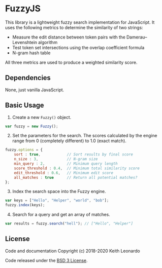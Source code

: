 # FuzzyJS

This library is a lightweight fuzzy search implementation for JavaScript. It uses the following metrics to determine the similarity of two strings:

- Measure the edit distance between token pairs with the Damerau–Levenshtein algorithm
- Test token set intersections using the overlap coefficient formula
- N-gram hash table

All three metrics are used to produce a weighted similarity score.

## Dependencies

None, just vanilla JavaScript.

## Basic Usage

1. Create a new `Fuzzy()` object.
```js
var fuzzy = new Fuzzy();
```

2. Set the parameters for the search. The scores calculated by the engine range from 0 (completely different) to 1.0 (exact match).
```js
fuzzy.options = {
    sort : true,            // Sort results by final score
    n_size : 3,             // N-gram size
    min_query : 2,          // Minimum query length
    score_threshold : 0.4,  // Minimum total similarity score
    edit_threshold : 0.6,   // Minimum edit score
    all_matches : true      // Return all potential matches?
};
```

3. Index the search space into the Fuzzy engine.
```js
var keys = ["Hello", "Helper", "world", "bob"];
fuzzy.index(keys);
```

4. Search for a query and get an array of matches.
```js
var results = fuzzy.search("hell"); // ["Hello", "Helper"]
```

## License

Code and documentation Copyright (c) 2018-2020 Keith Leonardo

Code released under the [BSD 3 License](https://choosealicense.com/licenses/bsd-3-clause/).